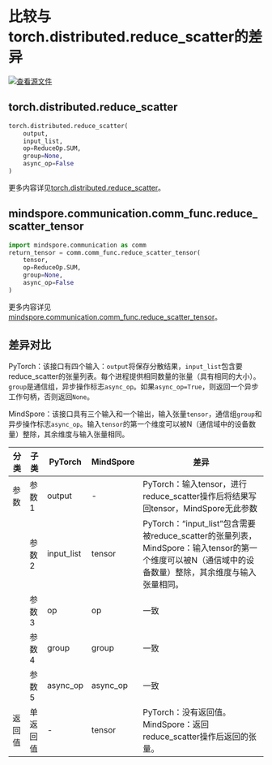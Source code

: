 # 比较与torch.distributed.reduce_scatter的差异

[![查看源文件](https://mindspore-website.obs.cn-north-4.myhuaweicloud.com/website-images/r2.4.0/resource/_static/logo_source.svg)](https://gitee.com/mindspore/docs/blob/r2.4.0/docs/mindspore/source_zh_cn/note/api_mapping/pytorch_diff/reduce_scatter_tensor.md)

## torch.distributed.reduce_scatter

```python
torch.distributed.reduce_scatter(
    output,
    input_list,
    op=ReduceOp.SUM,
    group=None,
    async_op=False
)
```

更多内容详见[torch.distributed.reduce_scatter](https://pytorch.org/docs/1.8.1/distributed.html#torch.distributed.reduce_scatter)。

## mindspore.communication.comm_func.reduce_scatter_tensor

```python
import mindspore.communication as comm
return_tensor = comm.comm_func.reduce_scatter_tensor(
    tensor,
    op=ReduceOp.SUM,
    group=None,
    async_op=False
)
```

更多内容详见[mindspore.communication.comm_func.reduce_scatter_tensor](https://www.mindspore.cn/docs/zh-CN/r2.4.0/api_python/communication/mindspore.communication.comm_func.reduce_scatter_tensor.html#mindspore.communication.comm_func.reduce_scatter_tensor)。

## 差异对比

PyTorch：该接口有四个输入：`output`将保存分散结果，`input_list`包含要reduce_scatter的张量列表。每个进程提供相同数量的张量（具有相同的大小）。`group`是通信组，异步操作标志`async_op`。如果`async_op=True`，则返回一个异步工作句柄，否则返回`None`。

MindSpore：该接口具有三个输入和一个输出，输入张量`tensor`，通信组`group`和异步操作标志`async_op`。输入`tensor`的第一个维度可以被N（通信域中的设备数量）整除，其余维度与输入张量相同。

| 分类 | 子类   | PyTorch    | MindSpore | 差异                                                                                                  |
|----|------|------------|-----------|-----------------------------------------------------------------------------------------------------|
| 参数 | 参数1  | output     | -         | PyTorch：输入tensor，进行reduce_scatter操作后将结果写回tensor，MindSpore无此参数                                            |
|    | 参数2  | input_list | tensor    | PyTorch：“input_list”包含需要被reduce_scatter的张量列表，MindSpore：输入tensor的第一个维度可以被N（通信域中的设备数量）整除，其余维度与输入张量相同。 |
|    | 参数3  | op         | op        | 一致                                                                                                  |
|    | 参数4  | group      | group     | 一致                                                                                                  |
|    | 参数5  | async_op   | async_op         | 一致                                                                        |
| 返回值 | 单返回值 | -          | tensor    | PyTorch：没有返回值。 MindSpore：返回reduce_scatter操作后返回的张量。                                                       |
